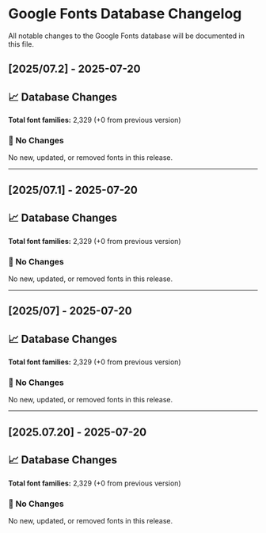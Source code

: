 # Google Fonts Database Changelog

All notable changes to the Google Fonts database will be documented in this file.

## [2025/07.2] - 2025-07-20

## 📈 Database Changes

**Total font families:** 2,329 (+0 from previous version)

### 📝 No Changes

No new, updated, or removed fonts in this release.

---

## [2025/07.1] - 2025-07-20

## 📈 Database Changes

**Total font families:** 2,329 (+0 from previous version)

### 📝 No Changes

No new, updated, or removed fonts in this release.

---

## [2025/07] - 2025-07-20

## 📈 Database Changes

**Total font families:** 2,329 (+0 from previous version)

### 📝 No Changes

No new, updated, or removed fonts in this release.

---

## [2025.07.20] - 2025-07-20

## 📈 Database Changes

**Total font families:** 2,329 (+0 from previous version)

### 📝 No Changes

No new, updated, or removed fonts in this release.
